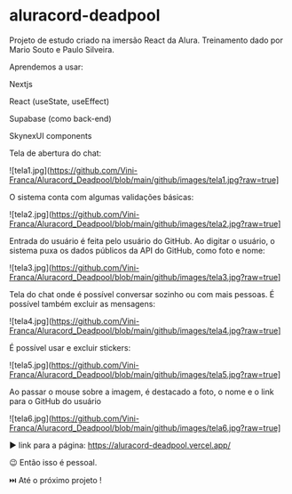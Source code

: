 # aluracord-deadpool
Projeto de estudo criado na imersão React da Alura. Treinamento dado por Mario Souto e Paulo Silveira.

Aprendemos a usar: 

Nextjs 

React (useState, useEffect)

Supabase (como back-end)

SkynexUI components

Tela de abertura do chat:

![tela1.jpg](https://github.com/Vini-Franca/Aluracord_Deadpool/blob/main/github/images/tela1.jpg?raw=true]

O sistema conta com algumas validações básicas:

![tela2.jpg](https://github.com/Vini-Franca/Aluracord_Deadpool/blob/main/github/images/tela2.jpg?raw=true]

Entrada do usuário é feita pelo usuário do GitHub. Ao digitar o usuário, o sistema puxa os dados públicos da API do GitHub, como foto e nome:

![tela3.jpg](https://github.com/Vini-Franca/Aluracord_Deadpool/blob/main/github/images/tela3.jpg?raw=true]

Tela do chat onde é possível conversar sozinho ou com mais pessoas. É possível também excluir as mensagens:

![tela4.jpg](https://github.com/Vini-Franca/Aluracord_Deadpool/blob/main/github/images/tela4.jpg?raw=true]

É possível usar e excluir stickers:

![tela5.jpg](https://github.com/Vini-Franca/Aluracord_Deadpool/blob/main/github/images/tela5.jpg?raw=true]

Ao passar o mouse sobre a imagem, é destacado a foto, o nome e o link para o GitHub do usuário

![tela6.jpg](https://github.com/Vini-Franca/Aluracord_Deadpool/blob/main/github/images/tela6.jpg?raw=true]

:arrow_forward: link para a página: https://aluracord-deadpool.vercel.app/

:wink: Então isso é pessoal.

:next_track_button: Até o próximo projeto !
